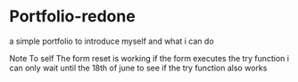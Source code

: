 # Portfolio-redone

a simple portfolio to introduce myself and what i can do

Note To self
The form reset is working if the form executes the try function i can only wait until the 18th of june to see if the try function also works
